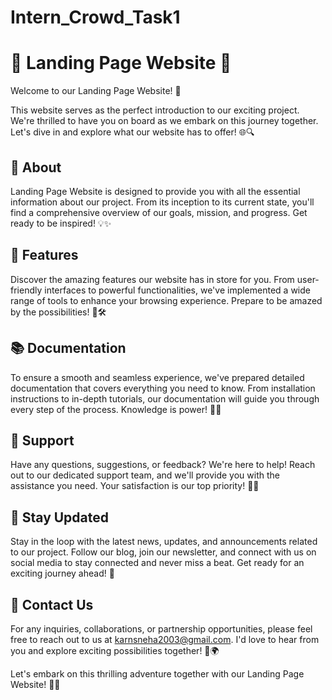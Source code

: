 # Intern_Crowd_Task1
# 🚀 Landing Page Website 🌟

Welcome to our Landing Page Website! 🎉

This website serves as the perfect introduction to our exciting project. We're thrilled to have you on board as we embark on this journey together. Let's dive in and explore what our website has to offer! 🌐🔍

## 📖 About
Landing Page Website is designed to provide you with all the essential information about our project. From its inception to its current state, you'll find a comprehensive overview of our goals, mission, and progress. Get ready to be inspired! 💡✨

## 💼 Features
Discover the amazing features our website has in store for you. From user-friendly interfaces to powerful functionalities, we've implemented a wide range of tools to enhance your browsing experience. Prepare to be amazed by the possibilities! 🌈🛠️

## 📚 Documentation
To ensure a smooth and seamless experience, we've prepared detailed documentation that covers everything you need to know. From installation instructions to in-depth tutorials, our documentation will guide you through every step of the process. Knowledge is power! 💪📝

## 💬 Support
Have any questions, suggestions, or feedback? We're here to help! Reach out to our dedicated support team, and we'll provide you with the assistance you need. Your satisfaction is our top priority! 🤝🆘

## 📢 Stay Updated
Stay in the loop with the latest news, updates, and announcements related to our project. Follow our blog, join our newsletter, and connect with us on social media to stay connected and never miss a beat. Get ready for an exciting journey ahead! 📰

## 📧 Contact Us
For any inquiries, collaborations, or partnership opportunities, please feel free to reach out to us at karnsneha2003@gmail.com. I'd love to hear from you and explore exciting possibilities together! 💌🌍

Let's embark on this thrilling adventure together with our Landing Page Website! 🚀✨
